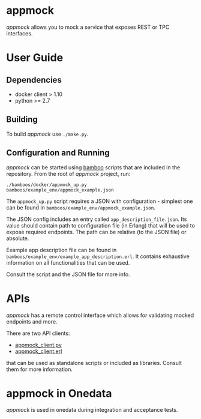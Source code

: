 # appmock
*appmock* allows you to mock a service that exposes REST or TPC interfaces.

# User Guide
## Dependencies

* docker client > 1.10
* python >= 2.7

## Building
To build *appmock* use `./make.py`.

## Configuration and Running
*appmock* can be started using [bamboo](https://github.com/onedata/bamboo) scripts that are included in the repository. From the root of *appmock* project, run:

```
./bamboos/docker/appmock_up.py bamboos/example_env/appmock_example.json
```

The `appmock_up.py` script requires a JSON with configuration - simplest one can be found in `bamboos/example_env/appmock_example.json`.
 
The JSON config includes an entry called `app_description_file.json`. Its value should contain path to configuration file (in Erlang) that will be used to expose required endpoints. The path can be relative (to the JSON file) or absolute.

Example app description file can be found in `bamboos/example_env/example_app_description.erl`.
It contains exhaustive information on all functionalities that can be used.

Consult the script and the JSON file for more info.

# APIs
*appmock* has a remote control interface which allows for validating mocked endpoints and more.

There are two API clients:
* [appmock_client.py](https://github.com/onedata/appmock/blob/master/appmock_client.py)
* [appmock_client.erl](https://github.com/onedata/appmock/blob/master/src/client/appmock_client.erl)

that can be used as standalone scripts or included as libraries. Consult them for more information.

# appmock in Onedata
*appmock* is used in onedata during integration and acceptance tests.
